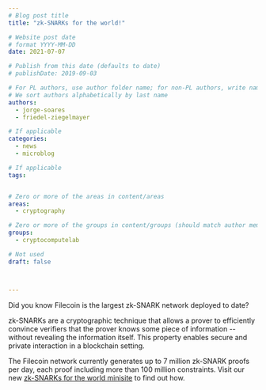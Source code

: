 ```yaml
---
# Blog post title
title: "zk-SNARKs for the world!"

# Website post date
# format YYYY-MM-DD
date: 2021-07-07

# Publish from this date (defaults to date)
# publishDate: 2019-09-03

# For PL authors, use author folder name; for non-PL authors, write name as in paper within ""
# We sort authors alphabetically by last name
authors:
  - jorge-soares
  - friedel-ziegelmayer

# If applicable
categories:
  - news
  - microblog

# If applicable
tags:


# Zero or more of the areas in content/areas
areas:
  - cryptography

# Zero or more of the groups in content/groups (should match author membership)
groups:
  - cryptocomputelab

# Not used
draft: false



---
```


Did you know Filecoin is the largest zk-SNARK network deployed to date?

zk-SNARKs are a cryptographic technique that allows a prover to efficiently convince verifiers that the prover knows some piece of information -- without revealing the information itself. This property enables secure and private interaction in a blockchain setting.

The Filecoin network currently generates up to 7 million zk-SNARK proofs per day, each proof including more than 100 million constraints. Visit our new [zk-SNARKs for the world minisite](../../../sites/snarks/) to find out how.
